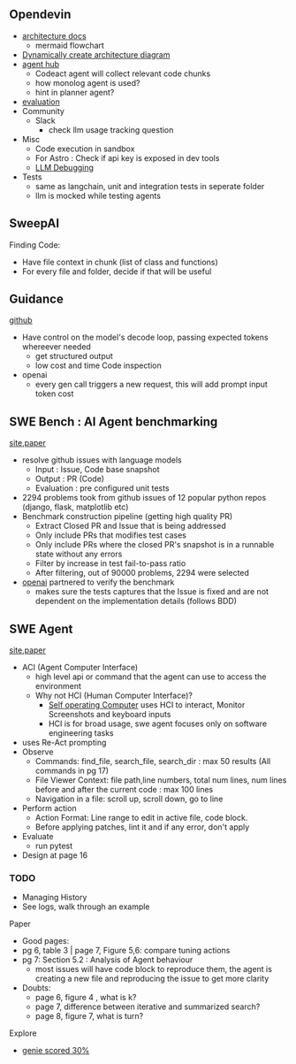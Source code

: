 ## Opendevin

- [architecture docs](https://github.com/OpenDevin/OpenDevin/tree/main/opendevin)
  - mermaid flowchart
- [Dynamically create architecture diagram](https://opendevin.github.io/OpenDevin/modules/usage/architecture#:~:text=code%20using%20the-,py2puml%20tool.,-The%20diagram%20is)
- [agent hub](https://github.com/OpenDevin/OpenDevin/blob/main/agenthub/README.md)
  - Codeact agent will collect relevant code chunks
  - how monolog agent is used?
  - hint in planner agent?
- [evaluation](https://github.com/OpenDevin/OpenDevin/blob/main/evaluation/README.md)
- Community
  - Slack
    - check llm usage tracking question
- Misc
  - Code execution in sandbox
  - For Astro : Check if api key is exposed in dev tools
  - [LLM Debugging](https://github.com/OpenDevin/OpenDevin/blob/main/Development.md#6-llm-debugging)
- Tests
  - same as langchain, unit and integration tests in seperate folder
  - llm is mocked while testing agents

## SweepAI

Finding Code:
  - Have file context in chunk (list of class and functions)
  - For every file and folder, decide if that will be useful

## Guidance
[github](https://github.com/guidance-ai/guidance)
- Have control on the model's decode loop, passing expected tokens whereever needed
  - get structured output
  - low cost and time
Code inspection
 - openai
    - every gen call triggers a new request, this will add prompt input token cost
  
## SWE Bench : AI Agent benchmarking
[site](https://www.swebench.com/),[paper](https://arxiv.org/pdf/2310.06770v2)
- resolve github issues with language models
  - Input : Issue, Code base snapshot
  - Output : PR (Code)
  - Evaluation : pre configured unit tests
- 2294 problems took from github issues of 12 popular python repos (django, flask, matplotlib etc)
- Benchmark construction pipeline (getting high quality PR)
  - Extract Closed PR and Issue that is being addressed 
  - Only include PRs that modifies test cases
  - Only include PRs where the closed PR's snapshot is in a runnable state without any errors
  - Filter by increase in test fail-to-pass ratio
  - After filtering, out of 90000 problems, 2294 were selected
- [openai](https://openai.com/index/introducing-swe-bench-verified/) partnered to verify the benchmark
  - makes sure the tests captures that the Issue is fixed and are not dependent on the implementation details (follows BDD)

## SWE Agent
[site](https://github.com/princeton-nlp/SWE-agent),[paper](https://arxiv.org/pdf/2405.15793v2)
- ACI (Agent Computer Interface)
  - high level api or command that the agent can use to access the environment
  - Why not HCI (Human Computer Interface)?
      - [Self operating Computer](https://github.com/OthersideAI/self-operating-computer) uses HCI to interact, Monitor Screenshots and keyboard inputs
      - HCI is for broad usage, swe agent focuses only on software engineering tasks
- uses Re-Act prompting
- Observe
  - Commands: find_file, search_file, search_dir : max 50 results (All commands in pg 17)
  - File Viewer Context: file path,line numbers, total num lines, num lines before and after the current code : max 100 lines
  - Navigation in a file: scroll up, scroll down, go to line
- Perform action
  - Action Format: Line range to edit in active file, code block.
  - Before applying patches, lint it and if any error, don't apply
- Evaluate
  - run pytest
- Design at page 16
### TODO
- Managing History
- See logs, walk through an example

Paper
- Good pages:
 - pg 6, table 3 | page 7, Figure 5,6: compare tuning actions
 - pg 7: Section 5.2 : Analysis of Agent behaviour
    - most issues will have code block to reproduce them, the agent is creating a new file and reproducing the issue to get more clarity
- Doubts:
  - page 6,  figure 4 , what is k?
  - page 7, difference between iterative and summarized search?
  - page 8, figure 7, what is turn?


Explore
- [genie scored 30%](https://cosine.sh/blog/genie-technical-report)